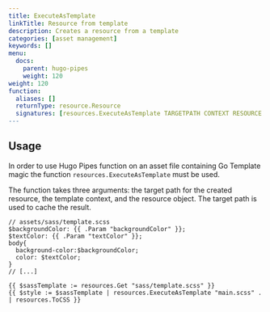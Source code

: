 ```yaml
---
title: ExecuteAsTemplate
linkTitle: Resource from template
description: Creates a resource from a template
categories: [asset management]
keywords: []
menu:
  docs:
    parent: hugo-pipes
    weight: 120
weight: 120
function:
  aliases: []
  returnType: resource.Resource
  signatures: [resources.ExecuteAsTemplate TARGETPATH CONTEXT RESOURCE']
---
```


## Usage

In order to use Hugo Pipes function on an asset file containing Go Template magic the function `resources.ExecuteAsTemplate` must be used.

The function takes three arguments: the target path for the created resource, the template context, and the resource object. The target path is used to cache the result.

```go-html-template
// assets/sass/template.scss
$backgroundColor: {{ .Param "backgroundColor" }};
$textColor: {{ .Param "textColor" }};
body{
  background-color:$backgroundColor;
  color: $textColor;
}
// [...]
```

```go-html-template
{{ $sassTemplate := resources.Get "sass/template.scss" }}
{{ $style := $sassTemplate | resources.ExecuteAsTemplate "main.scss" . | resources.ToCSS }}
```
